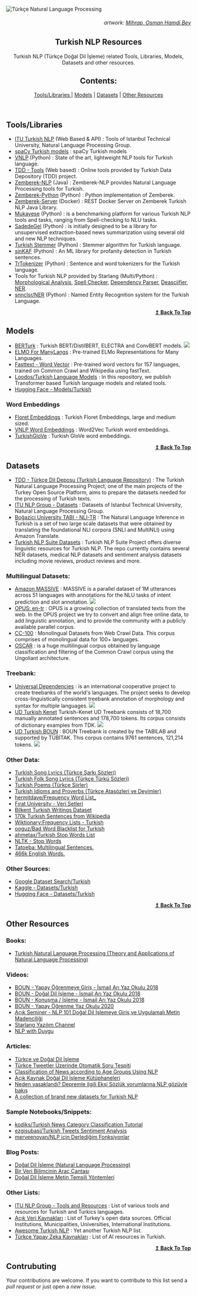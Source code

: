 ![](https://user-images.githubusercontent.com/16024979/164789225-7468c77e-8816-406a-9987-44aa8d47ec47.png "Türkçe Natural Language Processing")

<div align="right">
<h6> artwork: <a href="https://en.wikipedia.org/wiki/Mihrab_(painting)">Mihrap, Osman Hamdi Bey</a>
</div>

<div align="center">
<h2><b>Turkish NLP Resources</b></h2>
Turkish NLP (Türkçe Doğal Dil İşleme) related Tools, Libraries, Models, Datasets and other resources.

<h2>Contents:</h2>
<p> <a href="#toolslibraries">Tools/Libraries
</a> | <a href="#models">Models</a> | <a
            href="#datasets">Datasets</a> | <a href="#other-resources">Other Resources</a> </p>

</div>
<br>

## Tools/Libraries

- [ITU Turkish NLP](http://tools.nlp.itu.edu.tr/api_usage.jsp) (Web Based & API) : Tools of Istanbul Technical University, Natural Language Processing Group.
- [spaCy Turkish models](https://huggingface.co/turkish-nlp-suite) : spaCy Turkish models
- [VNLP](https://github.com/vngrs-ai/vnlp) (Python) : State of the art, lightweight NLP tools for Turkish language.
- [TDD - Tools](https://tools.tdd.ai/) (Web based) : Online tools provided by Turkish Data Depository (TDD) project.
- [Zemberek-NLP](https://github.com/ahmetaa/zemberek-nlp) (Java) : Zemberek-NLP provides Natural Language Processing tools for Turkish.
- [Zemberek-Python](https://github.com/Loodos/zemberek-python) (Python) : Python implementation of Zemberek.
- [Zemberek-Server](https://github.com/cbilgili/zemberek-nlp-server) (Docker) : REST Docker Server on Zemberek Turkish NLP Java Library.
- [Mukayese](https://github.com/alisafaya/mukayese) (Python) : is a benchmarking platform for various Turkish NLP tools and tasks, ranging from Spell-checking to NLU tasks.
- [SadedeGel](https://github.com/GlobalMaksimum/sadedegel) (Python) : is initially designed to be a library for unsupervised extraction-based news summarization using several old and new NLP techniques.
- [Turkish Stemmer](https://github.com/otuncelli/turkish-stemmer-python/) (Python) : Stemmer algorithm for Turkish language.
- [sinKAF](https://github.com/eonurk/sinkaf) (Python) : An ML library for profanity detection in Turkish sentences.
- [TrTokenizer](https://github.com/apdullahyayik/TrTokenizer) (Python) : Sentence and word tokenizers for the Turkish language.
- Tools for Turkish NLP provided by Starlang (Multi/Python) : [Morphological Analysis](https://github.com/StarlangSoftware/TurkishMorphologicalAnalysis-Py), [Spell Checker](https://github.com/StarlangSoftware/TurkishSpellChecker-Py), [Dependency Parser](https://github.com/StarlangSoftware/TurkishDependencyParser-Py), [Deasciifier](https://github.com/StarlangSoftware/TurkishDeasciifier-Py), [NER](https://github.com/StarlangSoftware/TurkishNamedEntityRecognition-Py).
- [snnclsr/NER](https://github.com/snnclsr/ner) (Python) : Named Entity Recognition system for the Turkish Language.

<div align="right">
    <b><a href="#contents">↥ Back To Top</a></b>
</div>

## Models

- [BERTurk](https://huggingface.co/dbmdz/bert-base-turkish-cased) : Turkish BERT/DistilBERT, ELECTRA and ConvBERT models. [![][repo]](https://github.com/stefan-it/turkish-bert)
- [ELMO For ManyLangs](https://github.com/HIT-SCIR/ELMoForManyLangs) : Pre-trained ELMo Representations for Many Languages.
- [Fasttext - Word Vector](https://fasttext.cc/docs/en/crawl-vectors.html) : Pre-trained word vectors for 157 languages, trained on Common Crawl and Wikipedia using fastText.
- [Loodos/Turkish Language Models](https://github.com/Loodos/turkish-language-models) : In this repository, we publish Transformer based Turkish language models and related tools.
- [Hugging Face - Models/Turkish](https://huggingface.co/models?search=turkish)

### Word Embeddings

- [Floret Embeddings](https://huggingface.co/turkish-nlp-suite) : Turkish Floret Embeddings, large and medium sized.
- [VNLP Word Embeddings](https://vnlp.readthedocs.io/en/latest/main_classes/word_embeddings.html) : Word2Vec Turkish word embeddings.
- [TurkishGloVe](https://github.com/inzva/Turkish-GloVe) : Turkish GloVe word embeddings.

<div align="right">
    <b><a href="#contents">↥ Back To Top</a></b>
</div>

## Datasets

- [TDD - Türkçe Dil Deposu (Turkish Language Repository)](https://data.tdd.ai/) : The Turkish Natural Language Processing Project, one of the main projects of the Turkey Open Source Platform, aims to prepare the datasets needed for the processing of Turkish texts.
- [ITU NLP Group - Datasets](http://tools.nlp.itu.edu.tr/Datasets) : Datasets of Istanbul Technical University, Natural Language Processing Group.
- [Boğaziçi University TABI - NLI-TR](https://github.com/boun-tabi/NLI-TR) : The Natural Language Inference in Turkish is a set of two large scale datasets that were obtained by translating the foundational NLI corpora (SNLI and MultiNLI) using Amazon Translate.
- [Turkish NLP Suite Datasets](https://github.com/turkish-nlp-suite) : Turkish NLP Suite Project offers diverse linguistic resources for Turkish NLP. The repo currently contains several NER datasets, medical NLP datasets and sentiment analysis datasets including movie reviews, product reviews and more.

### Multilingual Datasets:

- [Amazon MASSIVE](https://www.amazon.science/blog/amazon-releases-51-language-dataset-for-language-understanding) : MASSIVE is a parallel dataset of 1M utterances across 51 languages with annotations for the NLU tasks of intent prediction and slot annotation. [![][repo]](https://github.com/alexa/massive)
- [OPUS: en-tr](https://opus.nlpl.eu/index.php?src=en&trg=tr) : OPUS is a growing collection of translated texts from the web. In the OPUS project we try to convert and align free online data, to add linguistic annotation, and to provide the community with a publicly available parallel corpus.
- [CC-100](https://data.statmt.org/cc-100/) : Monolingual Datasets from Web Crawl Data. This corpus comprises of monolingual data for 100+ languages.
- [OSCAR](https://oscar-corpus.com/) : is a huge multilingual corpus obtained by language classification and filtering of the Common Crawl corpus using the Ungoliant architecture.

### Treebank:

- [Universal Dependencies](https://universaldependencies.org/#turkish-treebanks) : is an international cooperative project to create treebanks of the world's languages. The project seeks to develop cross-linguistically consistent treebank annotation of morphology and syntax for multiple languages. [![][repo]](https://github.com/UniversalDependencies)
- [UD Turkish Kenet](https://universaldependencies.org/treebanks/tr_kenet/index.html) Turkish-Kenet UD Treebank consists of 18,700 manually annotated sentences and 178,700 tokens. Its corpus consists of dictionary examples from TDK. [![][repo]](https://github.com/StarlangSoftware/TurkishWordNet)
- [UD Turkish BOUN](https://universaldependencies.org/treebanks/tr_boun/index.html) : BOUN Treebank is created by the TABILAB and supported by TÜBİTAK. This corpus contains 9761 sentences, 121,214 tokens. [![][repo]](https://github.com/boun-tabi/UD_Turkish-BOUN)

### Other Data:

- [Turkish Song Lyrics (Türkçe Şarkı Sözleri)](https://www.kaggle.com/datasets/emreokcular/turkish-song-lyrics)
- [Turkish Folk Song Lyrics (Türkçe Türkü Sözleri)](https://www.kaggle.com/datasets/emreokcular/turkish-folk-song-lyrics)
- [Turkish Poems (Türkçe Şiirler)](https://www.kaggle.com/datasets/emreokcular/turkish-poems)
- [Turkish Idioms and Proverbs (Türkçe Atasözleri ve Deyimler)](https://www.kaggle.com/datasets/emreokcular/turkish-idioms-and-proverbs)
- [hermitdave/Frequency Word List_](https://github.com/hermitdave/FrequencyWords)
- [Fırat University - Veri Setleri](http://buyukveri.firat.edu.tr/veri-setleri/)
- [Bilkent Turkish Writings Dataset](https://github.com/selimfirat/bilkent-turkish-writings-dataset)
- [170k Turkish Sentences from Wikipedia](https://www.kaggle.com/datasets/mahdinamidamirchi/turkish-sentences-dataset)
- [Wiktionary:Frequency Lists - Turkish](https://en.wiktionary.org/wiki/Wiktionary:Frequency_lists#Turkish)
- [ooguz/Bad Word Blacklist for Turkish](https://github.com/ooguz/turkce-kufur-karaliste)
- [ahmetax/Turkish Stop Words List](https://github.com/ahmetax/trstop)
- [NLTK - Stop Words](https://www.nltk.org/book/ch02.html#wordlist-corpora)
- [Tatoeba: Multilingual Sentences.](https://tatoeba.org/tr/downloads)
- [466k English Words.](https://github.com/dwyl/english-words)

### Other Sources:

- [Google Dataset Search/Turkish](https://datasetsearch.research.google.com/search?src=0&query=turkish)
- [Kaggle - Datasets/Turkish](https://www.kaggle.com/search?q=turkish+in:datasets)
- [Hugging Face - Datasets/Turkish](https://huggingface.co/datasets?search=turkish)

<div align="right">
    <b><a href="#contents">↥ Back To Top</a></b>
</div>

## Other Resources

### Books:

- [Turkish Natural Language Processing (Theory and Applications of Natural Language Processing)](https://www.amazon.com/Turkish-Natural-Language-Processing-Applications/dp/331990163X)

### Videos:

- [BOUN - Yapay Öğrenmeye Giriş - İsmail Arı Yaz Okulu 2018](https://www.youtube.com/playlist?list=PLMGWwuh6-mEcTODbE22Q1KATHeZYAQTTg)
- [BOUN - Doğal Dil İşleme - İsmail Arı Yaz Okulu 2018](https://www.youtube.com/playlist?list=PLMGWwuh6-mEe57iOtf1uo5DgZB288l0CQ)
- [BOUN - Konuşma / İşleme - İsmail Arı Yaz Okulu 2018](https://www.youtube.com/playlist?list=PLMGWwuh6-mEdAkjnSLbyUq7Ca21UiSi6F)
- [BOUN - Yapay Öğrenme Yaz Okulu 2020](https://www.youtube.com/playlist?list=PLMGWwuh6-mEfmMAUoQZNfEA51RGh7bMyh)
- [Açık Seminer - NLP 101 Doğal Dil İşlemeye Giriş ve Uygulamalı Metin Madenciliği](https://www.youtube.com/watch?v=tm1K9ZvJXJI)
- [Starlang Yazılım Channel](https://www.youtube.com/@starlangyazilim/videos)
- [NLP with Duygu](https://www.youtube.com/@NLPwithDuygu)

### Articles:

- [Türkçe ve Doğal Dil İşleme](https://dergipark.org.tr/tr/download/article-file/207207)
- [Türkçe Tweetler Üzerinde Otomatik Soru Tespiti](https://dergipark.org.tr/tr/download/article-file/605454)
- [Classification of News according to Age Groups Using NLP](https://dergipark.org.tr/tr/download/article-file/1140110)
- [Açık Kaynak Doğal Dil İşleme Kütüphaneleri](https://dergipark.org.tr/tr/download/article-file/1573501)
- [Neden yasaklandı? Depremle ilgili Ekşi Sözlük yorumlarına NLP gözüyle bakış](https://medium.com/p/ce65ece62aea)
- [A collection of brand new datasets for Turkish NLP](https://medium.com/p/fc83ca3c95df)

### Sample Notebooks/Snippets:

- [kodiks/Turkish News Category Classification Tutorial](https://github.com/kodiks/turkish-news-classification)
- [ezgisubasi/Turkish Tweets Sentiment Analysis](https://github.com/ezgisubasi/turkish-tweets-sentiment-analysis)
- [merveenoyan/NLP için Derlediğim Fonksiyonlar](https://github.com/merveenoyan/NLP-Helpers)

### Blog Posts:

- [Doğal Dil İşleme (Natural Language Processing)](https://merveenoyan.medium.com/do%C4%9Fal-dil-i%CC%87%C5%9Fleme-natural-language-processing-2d7c72daf245)
- [Bir Veri Bilimcinin Araç Çantası](https://merveenoyan.medium.com/bir-veri-bilimcinin-ara%C3%A7-%C3%A7antas%C4%B1-ca51fb5cd19e)
- [Doğal Dil İşleme Metin Temsili Yöntemleri](https://qann.medium.com/metin-temsili-nedir-nlpde-metinleri-say%C4%B1lara-d%C3%B6n%C3%BC%C5%9Ft%C3%BCrmenin-5-temel-yolu-860859b2cc09)

### Other Lists:

- [ITU NLP Group - Tools and Resources](http://ddi.itu.edu.tr/en/toolsandresources) : List of various tools and resources for Turkish and Turkics languages.
- [Açık Veri Kaynakları](https://github.com/kaymal/acik-veri) : List of Turkey's open data sources. Official Institutions, Municipalities, Universities, International Institutions.
- [Awesome Turkish NLP](https://github.com/yusufusta/awesome-turkish-nlp) : Yet another Turkish NLP list.
- [Türkçe Yapay Zeka Kaynakları](https://github.com/deeplearningturkiye/turkce-yapay-zeka-kaynaklari) : List of AI resources in Turkish.

<div align="right">
    <b><a href="#contents">↥ Back To Top</a></b>
</div>

## Contrubuting

Your contributions are welcome. If you want to contribute to this list send a _pull request_ or just open a _new issue_.

[repo]: https://raw.githubusercontent.com/agmmnn/awesome-blender/master/imgs/github.svg

